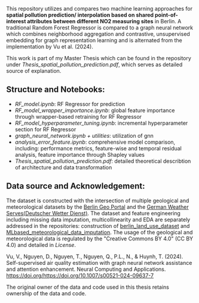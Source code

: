 <p> This repository utilizes and compares two machine learning approaches for <strong>spatial pollution prediction/ interpolation based on shared point-of-interest attributes between different NO2 measuring sites</strong> in Berlin. A traditional Random Forest Regressor is compared to a graph neural network which combines neighborhood aggregation and contrastive, unsupervised embedding for graph representation learning and is alternated from the implementation by Vu et al. (2024).</p>

<p> This work is part of my Master Thesis which can be found in the repository under <em>Thesis_spatial_pollution_prediction.pdf</em>, which serves as detailed source of explanation. </p>

<h2> Structure and Notebooks: </h2>

- <em> RF_model.ipynb</em>: RF Regressor for prediction
- <em> RF_model_wrapper_importance.ipynb</em>: global feature importance through wrapper-based retraining for RF Regressor
- <em> RF_model_hyperparameter_tuning.ipynb</em>: incremental hyperparameter section for RF Regressor
- <em> graph_neural_network.ipynb + utilities</em>: utilization of gnn
- <em> analysis_error_feature.ipynb</em>: comprehensive model comparison, including: performance metrics, feature-wise and temporal residual analysis, feature importance through Shapley values
- <em>Thesis_spatial_pollution_prediction.pdf</em>: detailed theoretical describtion of architecture and data transformation


<h2> Data source and Acknowledgement: </h2>

The dataset is constructed with the intersection of multiple geological and meteorological datasets by the [Berlin Geo Portal](https://www.berlin.de/sen/sbw/stadtdaten/geoportal/) and the [German Weather Serves(Deutscher Wetter Dienst)](https://opendata.dwd.de/climate_environment/CDC/). The dataset and feature engineering including missing data imputation, multicollinearity and EDA are separately addressed in the repositories: construction of [berlin_land_use_dataset](https://github.com/RiSchmi/berlin_land_use_dataset) and [MLbased_meteorological_data_imputation](https://github.com/RiSchmi/MLbased_meteorological_data_imputation). The usage of the geological and meteorological data is regulated by the "Creative Commons BY 4.0" (CC BY 4.0) and detailed in <em>License</em>.

Vu, V., Nguyen, D., Nguyen, T., Nguyen, Q., P.L., N., & Huynh, T. (2024). Self-supervised air quality estimation with graph neural network assistance and attention enhancement. Neural Computing and Applications. https://doi.org/https://doi.org/10.1007/s00521-024-09637-7

The original owner of the data and code used in this thesis retains ownership of the data and code.

